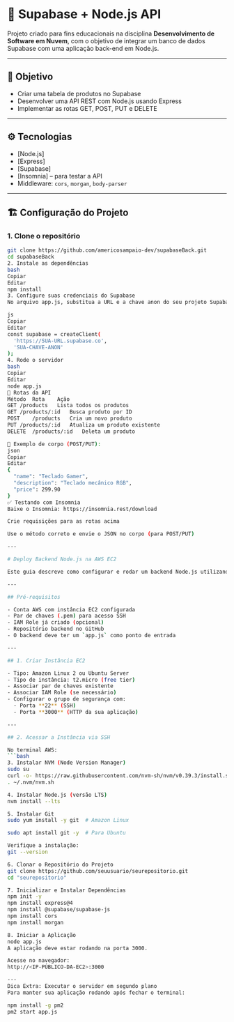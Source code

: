 # 🧩 Supabase + Node.js API

Projeto criado para fins educacionais na disciplina **Desenvolvimento de Software em Nuvem**, com o objetivo de integrar um banco de dados Supabase com uma aplicação back-end em Node.js.

---

## 📌 Objetivo

- Criar uma tabela de produtos no Supabase
- Desenvolver uma API REST com Node.js usando Express
- Implementar as rotas GET, POST, PUT e DELETE

---

## ⚙️ Tecnologias

- [Node.js]
- [Express]
- [Supabase]
- [Insomnia] – para testar a API
- Middleware: `cors`, `morgan`, `body-parser`

---

## 🏗️ Configuração do Projeto

### 1. Clone o repositório

```bash
git clone https://github.com/americosampaio-dev/supabaseBack.git
cd supabaseBack
2. Instale as dependências
bash
Copiar
Editar
npm install
3. Configure suas credenciais do Supabase
No arquivo app.js, substitua a URL e a chave anon do seu projeto Supabase:

js
Copiar
Editar
const supabase = createClient(
  'https://SUA-URL.supabase.co',
  'SUA-CHAVE-ANON'
);
4. Rode o servidor
bash
Copiar
Editar
node app.js
🔌 Rotas da API
Método	Rota	Ação
GET	/products	Lista todos os produtos
GET	/products/:id	Busca produto por ID
POST	/products	Cria um novo produto
PUT	/products/:id	Atualiza um produto existente
DELETE	/products/:id	Deleta um produto

📝 Exemplo de corpo (POST/PUT):
json
Copiar
Editar
{
  "name": "Teclado Gamer",
  "description": "Teclado mecânico RGB",
  "price": 299.90
}
✅ Testando com Insomnia
Baixe o Insomnia: https://insomnia.rest/download

Crie requisições para as rotas acima

Use o método correto e envie o JSON no corpo (para POST/PUT)

---

# Deploy Backend Node.js na AWS EC2

Este guia descreve como configurar e rodar um backend Node.js utilizando o Express e Supabase em uma instância EC2 da AWS.

---

## Pré-requisitos

- Conta AWS com instância EC2 configurada
- Par de chaves (.pem) para acesso SSH
- IAM Role já criado (opcional)
- Repositório backend no GitHub
- O backend deve ter um `app.js` como ponto de entrada

---

## 1. Criar Instância EC2

- Tipo: Amazon Linux 2 ou Ubuntu Server
- Tipo de instância: t2.micro (free tier)
- Associar par de chaves existente
- Associar IAM Role (se necessário)
- Configurar o grupo de segurança com:
  - Porta **22** (SSH)
  - Porta **3000** (HTTP da sua aplicação)

---

## 2. Acessar a Instância via SSH

No terminal AWS:
```bash
3. Instalar NVM (Node Version Manager)
sudo su
curl -o- https://raw.githubusercontent.com/nvm-sh/nvm/v0.39.3/install.sh | bash
. ~/.nvm/nvm.sh

4. Instalar Node.js (versão LTS)
nvm install --lts

5. Instalar Git
sudo yum install -y git  # Amazon Linux

sudo apt install git -y  # Para Ubuntu

Verifique a instalação:
git --version

6. Clonar o Repositório do Projeto
git clone https://github.com/seuusuario/seurepositorio.git
cd "seurepositorio"

7. Inicializar e Instalar Dependências
npm init -y
npm install express@4
npm install @supabase/supabase-js
npm install cors
npm install morgan

8. Iniciar a Aplicação
node app.js
A aplicação deve estar rodando na porta 3000.

Acesse no navegador:
http://<IP-PÚBLICO-DA-EC2>:3000

---
Dica Extra: Executar o servidor em segundo plano
Para manter sua aplicação rodando após fechar o terminal:

npm install -g pm2
pm2 start app.js
